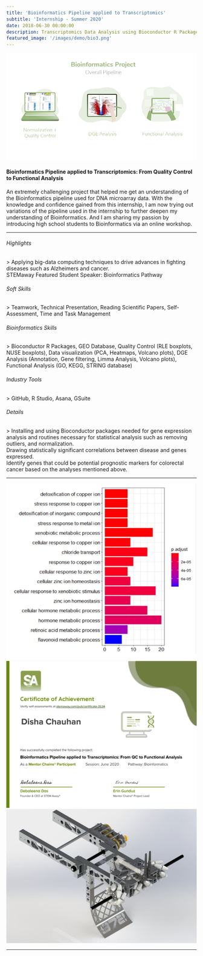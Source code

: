 ```yaml
---
title: 'Bioinformatics Pipeline applied to Transcriptomics'
subtitle: 'Internship - Summer 2020'
date: 2018-06-30 00:00:00
description: Transcriptomics Data Analysis using Bioconductor R Packages - From Quality Control to Functional Analysis
featured_image: '/images/demo/bio3.png'
---
```


![](/images/demo/bioinformatics-p.png)

<h4>Bioinformatics Pipeline applied to Transcriptomics: From Quality Control to Functional Analysis</h4>

An extremely challenging project that helped me get an understanding of the Bioinformatics pipeline used for DNA microarray data.
With the knowledge and confidence gained from this internship, I am now trying out variations of the pipeline used in the internship to further deepen my understanding of Bioinformatics. 
And I am sharing my passion by introducing high school students to Bioinformatics via an online workshop. 

<hr>
  
<h6> Highlights </h6>
> Applying big-data computing techniques to drive advances in fighting diseases such as Alzheimers and cancer.
<br> STEMaway Featured Student Speaker: Bioinformatics Pathway

<h6> Soft Skills </h6>
> Teamwork, Technical Presentation, Reading Scientific Papers, Self-Assessment, Time and Task Management

<h6> Bioinformatics Skills </h6>
> Bioconductor R Packages, GEO Database, Quality Control (RLE boxplots, NUSE boxplots), Data visualization (PCA, Heatmaps, Volcano plots),
DGE Analysis (Annotation, Gene filtering, Limma Analysis, Volcano plots), Functional Analysis (GO, KEGG, STRING database)

<h6> Industry Tools </h6>
> GitHub, R Studio, Asana, GSuite

<h6> Details </h6>
> Installing and using Bioconductor packages needed for gene expression analysis and routines necessary for statistical analysis such as removing outliers, and normalization.
<br> Drawing statistically significant correlations between disease and genes expressed. 
<br> Identify genes that could be potential prognostic markers for colorectal cancer based on the analyses mentioned above.

---

<div class="gallery" data-columns="2">
	<img src="/images/demo/bio.PNG">
	<img src="/images/demo/sa-certificate.png">
	<img src="/images/demo/r2.jpg">
</div>


---
